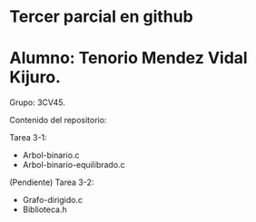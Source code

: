 # Tercer parcial en github
# Alumno: Tenorio Mendez Vidal Kijuro.
Grupo: 3CV45.

Contenido del repositorio: 

Tarea 3-1:
* Arbol-binario.c
* Arbol-binario-equilibrado.c

(Pendiente) Tarea 3-2:
* Grafo-dirigido.c
* Biblioteca.h
